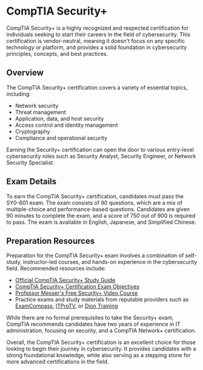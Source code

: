# CompTIA Security+

CompTIA Security+ is a highly recognized and respected certification for individuals seeking to start their careers in the field of cybersecurity. This certification is vendor-neutral, meaning it doesn't focus on any specific technology or platform, and provides a solid foundation in cybersecurity principles, concepts, and best practices.

## Overview

The CompTIA Security+ certification covers a variety of essential topics, including:

- Network security
- Threat management
- Application, data, and host security
- Access control and identity management
- Cryptography
- Compliance and operational security

Earning the Security+ certification can open the door to various entry-level cybersecurity roles such as Security Analyst, Security Engineer, or Network Security Specialist.

## Exam Details

To earn the CompTIA Security+ certification, candidates must pass the SY0-601 exam. The exam consists of 90 questions, which are a mix of multiple-choice and performance-based questions. Candidates are given 90 minutes to complete the exam, and a score of 750 out of 900 is required to pass. The exam is available in English, Japanese, and Simplified Chinese.

## Preparation Resources

Preparation for the CompTIA Security+ exam involves a combination of self-study, instructor-led courses, and hands-on experience in the cybersecurity field. Recommended resources include:

- [Official CompTIA Security+ Study Guide](https://www.comptia.org/training/books/security-study-guide)
- [CompTIA Security+ Certification Exam Objectives](https://www.comptia.org/training/resources/exam-objectives)
- [Professor Messer's Free Security+ Video Course](https://www.professormesser.com/security-plus/sy0-601/sy0-601-video/sy0-601-comptia-security-exam/)
- Practice exams and study materials from reputable providers such as [ExamCompass](https://www.examcompass.com/comptia/security-plus-certification/free-security-plus-practice-tests), [ITProTV](https://www.itpro.tv/courses/comptia/security-601/), or [Dion Training](https://www.diontraining.com/comptia-security/)

While there are no formal prerequisites to take the Security+ exam, CompTIA recommends candidates have two years of experience in IT administration, focusing on security, and a CompTIA Network+ certification.

Overall, the CompTIA Security+ certification is an excellent choice for those looking to begin their journey in cybersecurity. It provides candidates with a strong foundational knowledge, while also serving as a stepping stone for more advanced certifications in the field.
